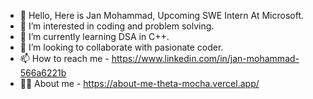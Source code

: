 - 👋 Hello, Here is Jan Mohammad, Upcoming SWE Intern At Microsoft.
- 👀 I’m interested in coding and problem solving.
- 🌱 I’m currently learning DSA in C++.
- 💞️ I’m looking to collaborate with pasionate coder.
- 📫 How to reach me - https://www.linkedin.com/in/jan-mohammad-566a6221b
- 👨‍💻 About me - https://about-me-theta-mocha.vercel.app/

<!---
jansiddiqui/jansiddiqui is a ✨ special ✨ repository because its `README.md` (this file) appears on your GitHub profile.
You can click the Preview link to take a look at your changes.
--->

